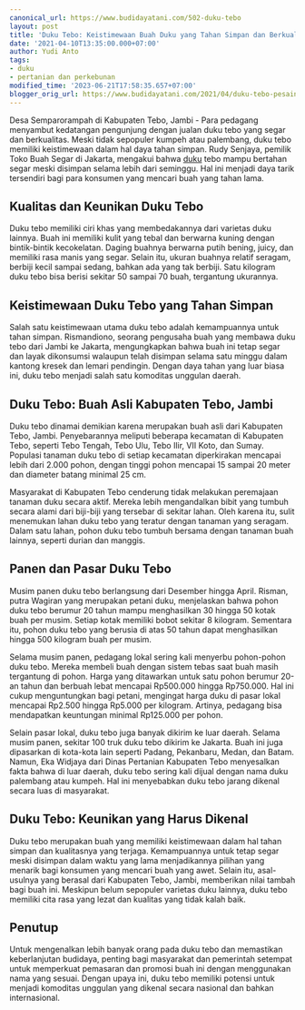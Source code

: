 ```yaml
---
canonical_url: https://www.budidayatani.com/502-duku-tebo
layout: post
title: 'Duku Tebo: Keistimewaan Buah Duku yang Tahan Simpan dan Berkualitas'
date: '2021-04-10T13:35:00.000+07:00'
author: Yudi Anto
tags:
- duku
- pertanian dan perkebunan
modified_time: '2023-06-21T17:58:35.657+07:00'
blogger_orig_url: https://www.budidayatani.com/2021/04/duku-tebo-pesaing-palembang.html
---
```


<p>Desa Semparorampah di Kabupaten Tebo, Jambi - Para pedagang menyambut kedatangan pengunjung dengan jualan duku tebo yang segar dan berkualitas. Meski tidak sepopuler kumpeh atau palembang, duku tebo memiliki keistimewaan dalam hal daya tahan simpan. Rudy Senjaya, pemilik Toko Buah Segar di Jakarta, mengakui bahwa <a href="https://www.budidayatani.com/search/label/duku">duku</a> tebo mampu bertahan segar meski disimpan selama lebih dari seminggu. Hal ini menjadi daya tarik tersendiri bagi para konsumen yang mencari buah yang tahan lama.</p><h2>Kualitas dan Keunikan Duku Tebo</h2><p>Duku tebo memiliki ciri khas yang membedakannya dari varietas duku lainnya. Buah ini memiliki kulit yang tebal dan berwarna kuning dengan bintik-bintik kecokelatan. Daging buahnya berwarna putih bening, juicy, dan memiliki rasa manis yang segar. Selain itu, ukuran buahnya relatif seragam, berbiji kecil sampai sedang, bahkan ada yang tak berbiji. Satu kilogram duku tebo bisa berisi sekitar 50 sampai 70 buah, tergantung ukurannya.</p><h2>Keistimewaan Duku Tebo yang Tahan Simpan</h2><p>Salah satu keistimewaan utama duku tebo adalah kemampuannya untuk tahan simpan. Rismandiono, seorang pengusaha buah yang membawa duku tebo dari Jambi ke Jakarta, mengungkapkan bahwa buah ini tetap segar dan layak dikonsumsi walaupun telah disimpan selama satu minggu dalam kantong kresek dan lemari pendingin. Dengan daya tahan yang luar biasa ini, duku tebo menjadi salah satu komoditas unggulan daerah.</p><h2>Duku Tebo: Buah Asli Kabupaten Tebo, Jambi</h2><p>Duku tebo dinamai demikian karena merupakan buah asli dari Kabupaten Tebo, Jambi. Penyebarannya meliputi beberapa kecamatan di Kabupaten Tebo, seperti Tebo Tengah, Tebo Ulu, Tebo Ilir, VII Koto, dan Sumay. Populasi tanaman duku tebo di setiap kecamatan diperkirakan mencapai lebih dari 2.000 pohon, dengan tinggi pohon mencapai 15 sampai 20 meter dan diameter batang minimal 25 cm.</p><p>Masyarakat di Kabupaten Tebo cenderung tidak melakukan peremajaan tanaman duku secara aktif. Mereka lebih mengandalkan bibit yang tumbuh secara alami dari biji-biji yang tersebar di sekitar lahan. Oleh karena itu, sulit menemukan lahan duku tebo yang teratur dengan tanaman yang seragam. Dalam satu lahan, pohon duku tebo tumbuh bersama dengan tanaman buah lainnya, seperti durian dan manggis.</p><h2>Panen dan Pasar Duku Tebo</h2><p>Musim panen duku tebo berlangsung dari Desember hingga April. Risman, putra Wagiran yang merupakan petani duku, menjelaskan bahwa pohon duku tebo berumur 20 tahun mampu menghasilkan 30 hingga 50 kotak buah per musim. Setiap kotak memiliki bobot sekitar 8 kilogram. Sementara itu, pohon duku tebo yang berusia di atas 50 tahun dapat menghasilkan hingga 500 kilogram buah per musim.</p><p>Selama musim panen, pedagang lokal sering kali menyerbu pohon-pohon duku tebo. Mereka membeli buah dengan sistem tebas saat buah masih tergantung di pohon. Harga yang ditawarkan untuk satu pohon berumur 20-an tahun dan berbuah lebat mencapai Rp500.000 hingga Rp750.000. Hal ini cukup menguntungkan bagi petani, mengingat harga duku di pasar lokal mencapai Rp2.500 hingga Rp5.000 per kilogram. Artinya, pedagang bisa mendapatkan keuntungan minimal Rp125.000 per pohon.</p><p>Selain pasar lokal, duku tebo juga banyak dikirim ke luar daerah. Selama musim panen, sekitar 100 truk duku tebo dikirim ke Jakarta. Buah ini juga dipasarkan di kota-kota lain seperti Padang, Pekanbaru, Medan, dan Batam. Namun, Eka Widjaya dari Dinas Pertanian Kabupaten Tebo menyesalkan fakta bahwa di luar daerah, duku tebo sering kali dijual dengan nama duku palembang atau kumpeh. Hal ini menyebabkan duku tebo jarang dikenal secara luas di masyarakat.</p><h2>Duku Tebo: Keunikan yang Harus Dikenal</h2><p>Duku tebo merupakan buah yang memiliki keistimewaan dalam hal tahan simpan dan kualitasnya yang terjaga. Kemampuannya untuk tetap segar meski disimpan dalam waktu yang lama menjadikannya pilihan yang menarik bagi konsumen yang mencari buah yang awet. Selain itu, asal-usulnya yang berasal dari Kabupaten Tebo, Jambi, memberikan nilai tambah bagi buah ini. Meskipun belum sepopuler varietas duku lainnya, duku tebo memiliki cita rasa yang lezat dan kualitas yang tidak kalah baik.</p><h2>Penutup</h2><p>Untuk mengenalkan lebih banyak orang pada duku tebo dan memastikan keberlanjutan budidaya, penting bagi masyarakat dan pemerintah setempat untuk memperkuat pemasaran dan promosi buah ini dengan menggunakan nama yang sesuai. Dengan upaya ini, duku tebo memiliki potensi untuk menjadi komoditas unggulan yang dikenal secara nasional dan bahkan internasional.</p>